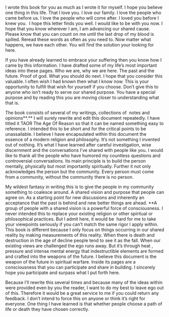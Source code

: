 I wrote this book for you as much as I wrote it for myself. I hope you believe one thing in this life. That I love you. I love our family. I love the people who came before us. I love the people who will come after. I loved you before I knew you.  I hope this letter finds you well. I would like to be with you now. I hope that you know wherever I am, I am advancing our shared cause. Please know that you can count on me until the last drop of my blood is spilled. Reread these words as often as you need to. Now matter what happens, we have each other. You will find the solution your looking for here.

If you have already learned to embrace your suffering then you know how I came by this information. I have drafted some of my life’s most important ideas into these pages. Who we are, why we are here. The past and the future. Proof of god. What you should do next. I hope that you consider this valuable. I often wish I had known then what I know now. This is your opportunity to fulfill that wish for yourself if you choose. Don’t give this to anyone who isn’t ready to serve our shared purpose. You have a special purpose and by reading this you are moving closer to understanding what that is.

The book consists of several of my writings, collections of  notes and opinions**.** I will surely rewrite and edit this document repeatedly. I have titled it TAOR The Age Of Reason so that it can be named something easy to reference. I intended this to be short and for the critical points to be unassailable. I believe I have encapsulated within this document the essence of a modern religion and philosophy. It’s not something I invented out of nothing. It’s what I have learned after careful investigation, wise discernment and the conversations I’ve shared with people like you.  I would like to thank all the people who have humored my countless questions and controversial conversations. Its main principle is to build the person mentally, physically but most importantly spiritually. Further it not only acknowledges the person but the community. Every person must come from a community, without the community there is no person.

My wildest fantasy in writing this is to give the people in my community something to coalesce around. A shared vision and purpose that people can agree on. As a starting point for new discussions and inherently an acceptance that the past is behind and new better things are ahead. **A group of people with a shared vision is a powerful force of consciousness. I never intended this to replace your existing religion or other spiritual or philosophical practices. But I admit here, it would be  hard for me to take your viewpoints seriously if you can’t match the same rigor I apply within. This book is different because I only focus on things occurring in our shared reality by making measurements of this reality. When there is death and destruction in the age of decline people tend to see it as the fall. When our existing views are challenged the ego runs away. But it’s through heat , pressure and intense mental energy that indestructible elements are formed and crafted into the weapons of the future. I believe this document is the weapon of the future in spiritual warfare. Inside its pages are a consciousness that you can participate and share in building. I sincerely hope you participate and surpass what I put forth here.

Because I’ll rewrite this several times and because many of the ideas within were provided even by you the reader, I want to do my best to leave ego out of this. Therefore it would be a great service to me if you could return any feedback. I don’t intend to force this on anyone or think it’s right for everyone. One thing I have learned is that whether people choose a path of life or death they have chosen correctly. 